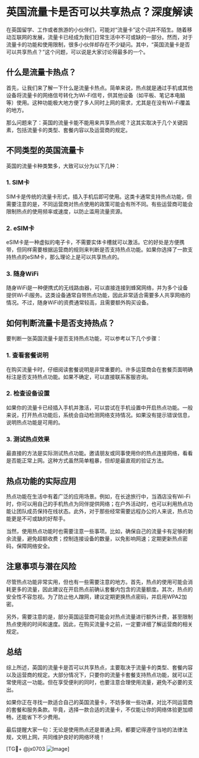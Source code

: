 # 英国流量卡是否可以共享热点？深度解读

在英国留学、工作或者旅游的小伙伴们，可能对“流量卡”这个词并不陌生。随着移动互联网的发展，流量卡已经成为我们日常生活中不可或缺的一部分。然而，对于流量卡的功能和使用限制，很多小伙伴却存在不少疑问。其中，“英国流量卡是否可以共享热点？”这个问题，可以说是大家讨论得最多的一个。

## 什么是流量卡热点？

首先，让我们来了解一下什么是流量卡热点。简单来说，热点就是通过手机或其他设备将流量卡的网络信号转化为Wi-Fi信号，供其他设备（如平板、笔记本电脑等）使用。这种功能极大地方便了多人同时上网的需求，尤其是在没有Wi-Fi覆盖的地方。

那么问题来了：英国的流量卡能不能用来共享热点呢？这其实取决于几个关键因素，包括流量卡的类型、套餐内容以及运营商的规定。

## 不同类型的英国流量卡

英国的流量卡种类繁多，大致可以分为以下几种：

### 1. **SIM卡**
   SIM卡是传统的流量卡形式，插入手机后即可使用。这类卡通常支持热点功能，但需要注意的是，不同运营商对热点使用的政策可能会有所不同。有些运营商可能会限制热点的使用频率或速度，以防止滥用流量资源。

### 2. **eSIM卡**
   eSIM卡是一种虚拟的电子卡，不需要实体卡槽就可以激活。它的好处是方便携带，但同样需要根据运营商的规则来判断是否支持热点功能。如果你选择了一款支持热点的eSIM卡，那么理论上是可以共享热点的。

### 3. **随身WiFi**
   随身WiFi是一种便携式的无线路由器，可以直接连接到蜂窝网络，并为多个设备提供Wi-Fi服务。这类设备通常自带热点功能，因此非常适合需要多人共享网络的情况。不过，随身WiFi的资费通常较高，且需要额外购买设备。

## 如何判断流量卡是否支持热点？

要判断一张英国流量卡是否支持热点功能，可以参考以下几个步骤：

### 1. **查看套餐说明**
   在购买流量卡时，仔细阅读套餐说明是非常重要的。许多运营商会在套餐页面明确标注是否支持热点功能。如果不确定，可以直接联系客服咨询。

### 2. **检查设备设置**
   如果你的流量卡已经插入手机并激活，可以尝试在手机设置中开启热点功能。一般来说，打开热点功能后，系统会自动检测网络支持情况。如果没有提示错误信息，说明热点功能是可用的。

### 3. **测试热点效果**
   最直接的方法是实际测试热点功能。邀请朋友或同事使用你的热点连接网络，看看是否能正常上网。这种方式虽然简单粗暴，但却是最直观的验证方法。

## 热点功能的实际应用

热点功能在生活中有着广泛的应用场景。例如，在长途旅行中，当酒店没有Wi-Fi时，你可以用自己的手机热点为同伴提供网络；在户外活动时，也可以利用热点功能让团队成员保持在线状态。此外，对于那些经常需要远程办公的人来说，热点功能更是不可或缺的好帮手。

当然，使用热点功能时也需要注意一些事项。比如，确保自己的流量卡有足够的剩余流量，避免超额收费；控制连接设备的数量，以免影响网速；定期更新热点密码，保障网络安全。

## 注意事项与潜在风险

尽管热点功能非常实用，但也有一些需要注意的地方。首先，热点的使用可能会消耗更多的流量，因此建议在开启热点前确认套餐内包含的流量额度。其次，热点的安全性不容忽视。为了防止他人蹭网，建议定期更换热点密码，并启用WPA2加密。

另外，需要注意的是，部分英国运营商可能会对热点流量进行额外计费，甚至限制热点使用的时间和速度。因此，在购买流量卡之前，一定要详细了解运营商的相关规定。

## 总结

综上所述，英国的流量卡是否可以共享热点，主要取决于流量卡的类型、套餐内容以及运营商的规定。大部分情况下，只要你的流量卡套餐支持热点功能，就可以正常使用这一功能。但在享受便利的同时，也要注意合理使用流量，避免不必要的支出。

如果你正在寻找一款适合自己的英国流量卡，不妨多做一些功课，对比不同运营商的套餐和服务条款。毕竟，选择一款合适的流量卡，不仅能让你的网络体验更加顺畅，还能省下不少费用。

最后提醒大家一句：无论是使用热点还是普通上网，都要记得遵守当地的法律法规，文明上网，共同维护良好的网络环境！

[TG💪+ @jx0703 ![Image](https://github.com/user-attachments/assets/dbca1d08-cadb-493c-b0ec-ad6f7a83f270)]